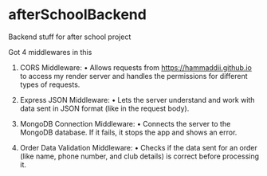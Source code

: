 # afterSchoolBackend
Backend stuff for after school project

Got 4 middlewares in this

1.	CORS Middleware:
	•   Allows requests from https://hammaddii.github.io to access my render server and handles the permissions for different types of requests.

2.	Express JSON Middleware:
	•	Lets the server understand and work with data sent in JSON format (like in the request body).

3.	MongoDB Connection Middleware:
	•	Connects the server to the MongoDB database. If it fails, it stops the app and shows an error.

4.	Order Data Validation Middleware:
	•	Checks if the data sent for an order (like name, phone number, and club details) is correct before processing it.